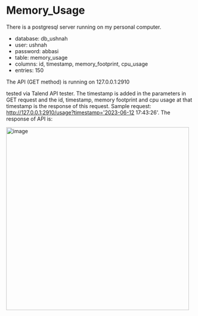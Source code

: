 # Memory_Usage

There is a postgresql server running on my personal computer. 
- database: db_ushnah
- user: ushnah
- password: abbasi
- table: memory_usage
- columns: id, timestamp, memory_footprint, cpu_usage
- entries: 150

The API (GET method) is running on 127.0.0.1:2910 

tested via Talend API tester. The timestamp is added in the parameters in GET request and the id, timestamp, memory footprint and cpu usage at that timestamp is the response of this request.
Sample request:
http://127.0.0.1:2910/usage?timestamp='2023-06-12 17:43:26'. The response of API is:


<img width="490" alt="image" src="https://github.com/UshnahAbbasi/Memory_Usage/assets/90151235/5055a9c5-989d-4b70-a16b-d3c53dd700b4">
